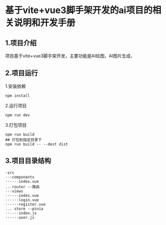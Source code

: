 # 基于vite+vue3脚手架开发的ai项目的相关说明和开发手册
## 1.项目介绍
项目基于vite+vue3脚手架开发，主要功能是AI绘图，AI图片生成，
## 2.项目运行
1.安装依赖
```
npm install
```
2.运行项目
```
npm run dev
```
3.打包项目
```
npm run build
## 打包到指定目录下
npm run build -- --dest dist
```
## 3.项目目录结构
```
·src
···components
······index.vue
...router --路由
···views
······index.vue
······login.vue
······register.vue
... store --pinia
······index.js
······user.js
